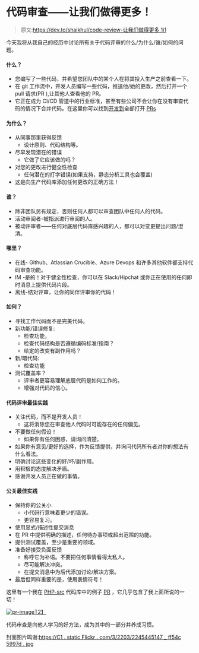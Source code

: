 # 代码审查——让我们做得更多！

> 原文:[https://dev.to/shaikhul/code-review-让我们做得更多 1i1](https://dev.to/shaikhul/code-review---lets-do-more-1i1)

今天我将从我自己的经历中讨论所有关于代码评审的什么/为什么/谁/如何的问题。

#### [](#what)什么？

*   您编写了一些代码，并希望您团队中的某个人在将其投入生产之前查看一下。
*   在 git 工作流中，开发人员编写一些代码，推送他/她的更改，然后打开一个 pull 请求(PR ),让其他人查看他的 PR。
*   它正在成为 CI/CD 管道中的行业标准，甚至有些公司不会让你在没有审查代码的情况下合并代码。在这里你可以找到[开发到](https://github.com/thepracticaldev/dev.to)全部打开 [PRs](https://github.com/thepracticaldev/dev.to/pulls)

#### [](#why)为什么？

*   从同事那里获得反馈
    *   设计原则、代码结构等。
*   尽早发现潜在的错误
    *   它做了它应该做的吗？
*   对您的更改进行健全性检查
    *   任何潜在的打字错误(如果支持，静态分析工具也会覆盖)
*   这是向生产代码库添加任何更改的正确方法！

#### [](#who)谁？

*   除非团队另有规定，否则任何人都可以审查团队中任何人的代码。
*   活动审阅者-被指派进行审阅的人。
*   被动评审者——任何对底层代码库感兴趣的人，都可以对变更提出问题/澄清。

#### [](#where)哪里？

*   在线- Github、Atlassian Crucible、Azure Devops 和许多其他软件都支持代码审查功能。
*   IM -是的！对于健全性检查，你可以在 Slack/Hipchat 或你正在使用的任何即时消息上提供代码片段。
*   离线-结对评审，让你的同伴评审你的代码！

#### [](#how)如何？

*   寻找工作代码而不是完美代码。
*   新功能/错误修复:
    *   检查功能，
    *   检查代码结构是否遵循编码标准/指南？
    *   给定的改变有副作用吗？
*   新/暗代码:
    *   检查功能
*   测试覆盖率？
    *   评审者更容易理解底层代码是如何工作的。
    *   增强对代码的信心。

#### [](#code-review-best-practices)代码评审最佳实践

*   关注代码，而不是开发人员！
    *   这将消除您在审查他人代码时可能存在的任何偏见。
*   不要做任何假设！
    *   如果你有任何困惑，请询问清楚。
*   如果你有意见/更好的选择，作为反馈提供，并询问代码所有者对你的想法有什么看法。
*   明确讨论这些变化的好/坏/副作用。
*   用积极的态度解决矛盾。
*   感谢开发人员正在做的事情。

#### [](#pr-best-practices)公关最佳实践

*   保持你的公关小
    *   小代码行意味着更少的错误。
    *   更容易复习。
*   使用显式/描述性提交消息
*   在 PR 中提供明确的描述，任何待办事项或超出范围的功能。
*   提供测试覆盖，至少是重要的领域。
*   准备好接受负面反馈
    *   称呼它为补语。不要把任何事情看得太私人。
    *   尽可能解决冲突。
    *   在提交消息中为后代添加讨论/解决方案。
*   最后但同样重要的是，使用表情符号！

这里有一个我在 [PHP-src](https://github.com/php/php-src) 代码库中的例子 [PR](https://github.com/php/php-src/pull/2541) ，它几乎包含了我上面所说的一切！

[![pr-image](../Images/6685453ec4d67171d70da8e3a7db5f2b.png)T2】](https://res.cloudinary.com/practicaldev/image/fetch/s--COjIgYLW--/c_limit%2Cf_auto%2Cfl_progressive%2Cq_auto%2Cw_880/https://cdn-std.dprcdn.net/files/acc_722737/awf2yP)

代码审查是向他人学习的好方法，成为其中的一部分并养成习惯。

封面图片鸣谢:[https://C1 . static Flickr . com/3/2203/2245445147 _ ff54c 5997d . jpg](https://c1.staticflickr.com/3/2203/2245445147_ff54c5997d.jpg)